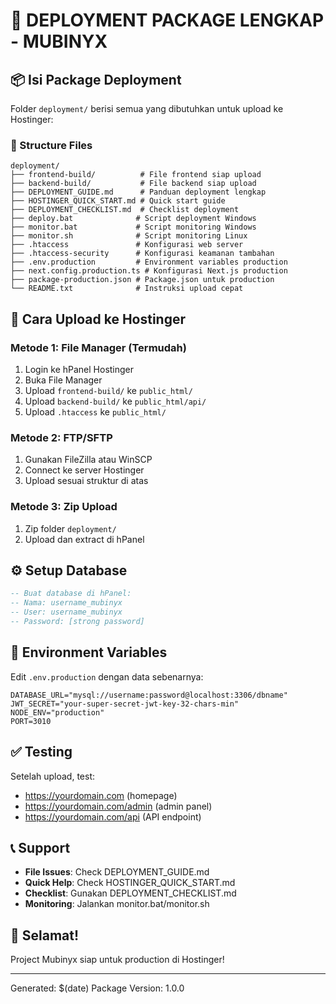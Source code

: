 # 🎯 DEPLOYMENT PACKAGE LENGKAP - MUBINYX

## 📦 Isi Package Deployment

Folder `deployment/` berisi semua yang dibutuhkan untuk upload ke Hostinger:

### 📁 Structure Files
```
deployment/
├── frontend-build/          # File frontend siap upload
├── backend-build/           # File backend siap upload
├── DEPLOYMENT_GUIDE.md      # Panduan deployment lengkap
├── HOSTINGER_QUICK_START.md # Quick start guide
├── DEPLOYMENT_CHECKLIST.md  # Checklist deployment
├── deploy.bat              # Script deployment Windows
├── monitor.bat             # Script monitoring Windows
├── monitor.sh              # Script monitoring Linux
├── .htaccess               # Konfigurasi web server
├── .htaccess-security      # Konfigurasi keamanan tambahan
├── .env.production         # Environment variables production
├── next.config.production.ts # Konfigurasi Next.js production
├── package-production.json # Package.json untuk production
└── README.txt              # Instruksi upload cepat
```

## 🚀 Cara Upload ke Hostinger

### Metode 1: File Manager (Termudah)
1. Login ke hPanel Hostinger
2. Buka File Manager
3. Upload `frontend-build/` ke `public_html/`
4. Upload `backend-build/` ke `public_html/api/`
5. Upload `.htaccess` ke `public_html/`

### Metode 2: FTP/SFTP
1. Gunakan FileZilla atau WinSCP
2. Connect ke server Hostinger
3. Upload sesuai struktur di atas

### Metode 3: Zip Upload
1. Zip folder `deployment/`
2. Upload dan extract di hPanel

## ⚙️ Setup Database

```sql
-- Buat database di hPanel:
-- Nama: username_mubinyx
-- User: username_mubinyx  
-- Password: [strong password]
```

## 🔧 Environment Variables

Edit `.env.production` dengan data sebenarnya:
```
DATABASE_URL="mysql://username:password@localhost:3306/dbname"
JWT_SECRET="your-super-secret-jwt-key-32-chars-min"
NODE_ENV="production"
PORT=3010
```

## ✅ Testing

Setelah upload, test:
- https://yourdomain.com (homepage)
- https://yourdomain.com/admin (admin panel)
- https://yourdomain.com/api (API endpoint)

## 📞 Support

- **File Issues**: Check DEPLOYMENT_GUIDE.md
- **Quick Help**: Check HOSTINGER_QUICK_START.md  
- **Checklist**: Gunakan DEPLOYMENT_CHECKLIST.md
- **Monitoring**: Jalankan monitor.bat/monitor.sh

## 🎉 Selamat!

Project Mubinyx siap untuk production di Hostinger!

---
Generated: $(date)
Package Version: 1.0.0

